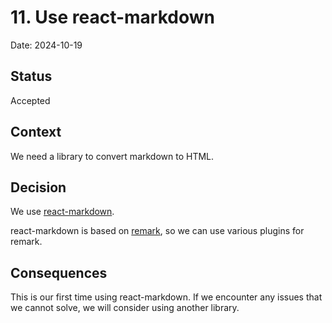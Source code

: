 # 11. Use react-markdown

Date: 2024-10-19

## Status

Accepted

## Context

We need a library to convert markdown to HTML.

## Decision

We use [react-markdown](https://remarkjs.github.io/react-markdown/).

react-markdown is based on [remark](https://remark.js.org/), so we can use various plugins for remark.

## Consequences

This is our first time using react-markdown. If we encounter any issues that we cannot solve, we will consider using another library.
